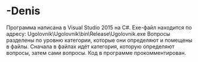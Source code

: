 # -Denis
Программа написана в Visual Studio 2015 на C#.
Exe-файл находится по адресу: Ugolovnik\Ugolovnik\bin\Release\Ugolovnik.exe
Вопросы разделены по уровню категории, которые они определяют и помещены в файлы.
Сначала в файлах идёт категория, которую определяют вопросы, затем сами вопросы.
Код в программе прокомментирован.
